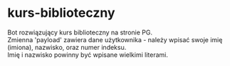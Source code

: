 kurs-biblioteczny
=================

Bot rozwiązujący kurs biblioteczny na stronie PG.  
Zmienna 'payload' zawiera dane użytkownika - należy wpisać swoje imię (imiona), nazwisko, oraz numer indeksu.  
Imię i nazwisko powinny być wpisane wielkimi literami.
